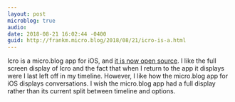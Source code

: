 ```yaml
---
layout: post
microblog: true
audio: 
date: 2018-08-21 16:02:44 -0400
guid: http://frankm.micro.blog/2018/08/21/icro-is-a.html
---
```

Icro is a micro.blog app for iOS, and [it is now open source](https://github.com/hartlco/Icro). I like the full screen display of Icro and the fact that when I return to the app it displays were I last left off in my timeline. However, I like how the micro.blog app for iOS displays conversations. I wish the micro.blog app had a full display rather than its current split between timeline and options. 
